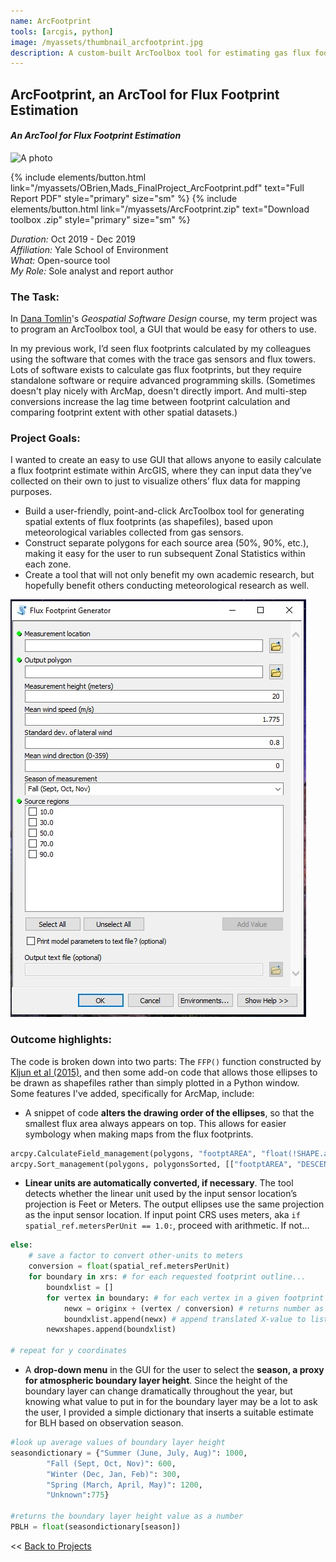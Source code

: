 ```yaml
---
name: ArcFootprint
tools: [arcgis, python]
image: /myassets/thumbnail_arcfootprint.jpg
description: A custom-built ArcToolbox tool for estimating gas flux footprints directly within ArcMap.
---
```


## ArcFootprint, an ArcTool for Flux Footprint Estimation ##
#### *An ArcTool for Flux Footprint Estimation* 

![A photo](http://placekitten.com/400/375)

{% include elements/button.html link="/myassets/OBrien,Mads_FinalProject_ArcFootprint.pdf" text="Full Report PDF" style="primary" size="sm" %}
{% include elements/button.html link="/myassets/ArcFootprint.zip" text="Download toolbox .zip" style="primary" size="sm" %}

*Duration:* Oct 2019 - Dec 2019  
*Affiliation:* Yale School of Environment  
*What:* Open-source tool  
*My Role:* Sole analyst and report author

### The Task:

In [Dana Tomlin](https://en.wikipedia.org/wiki/Dana_Tomlin)'s *Geospatial Software Design* course, my term project was to program an ArcToolbox tool, a GUI that would be easy for others to use. 

In my previous work, I’d seen flux footprints calculated by my colleagues using the software that comes with the trace gas sensors and flux towers. Lots of software exists to calculate gas flux footprints, but they require standalone software or require advanced programming skills. (Sometimes doesn't play nicely with ArcMap, doesn't directly import. And multi-step conversions increase the lag time between footprint calculation and comparing footprint extent with other spatial datasets.)


### Project Goals:
I wanted to create an easy to use GUI that allows anyone to easily calculate a flux footprint estimate within ArcGIS, where they can input data they’ve collected on their own to just to visualize others’ flux data for mapping purposes.

* Build a user-friendly, point-and-click ArcToolbox tool for generating spatial extents of flux footprints (as shapefiles), based upon meteorological variables collected from gas sensors.
* Construct separate polygons for each source area (50%, 90%, etc.), making it easy for the user to run subsequent Zonal Statistics within each zone.
* Create a tool that will not only benefit my own academic research, but hopefully benefit others conducting meteorological research as well.  

![A photo](/myassets/fluxfootprintdialogbox.jpg)

### Outcome highlights:  
The code is broken down into two parts: The `FFP()` function constructed by [Kljun et al (2015)](https://gmd.copernicus.org/articles/8/3695/2015/), and then some add-on code that allows those ellipses to be drawn as shapefiles rather than simply plotted in a Python window. Some features I've added, specifically for ArcMap, include:  

* A snippet of code **alters the drawing order of the ellipses**, so that the smallest flux area always appears on top. This allows for easier symbology when making maps from the flux footprints.

```python
arcpy.CalculateField_management(polygons, "footptAREA", "float(!SHAPE.area!)", "PYTHON")
arcpy.Sort_management(polygons, polygonsSorted, [["footptAREA", "DESCENDING"]])
```

* **Linear units are automatically converted, if necessary**. The tool detects whether the linear unit used by the input sensor location’s projection is Feet or Meters. The output ellipses use the same projection as the input sensor location. If input point CRS uses meters, aka  `if spatial_ref.metersPerUnit == 1.0:`, proceed with arithmetic. If not...

```python
else:
	# save a factor to convert other-units to meters
	conversion = float(spatial_ref.metersPerUnit) 
	for boundary in xrs: # for each requested footprint outline...
		boundxlist = []
		for vertex in boundary: # for each vertex in a given footprint outline...
			newx = originx + (vertex / conversion) # returns number as Double
			boundxlist.append(newx) # append translated X-value to list
		newxshapes.append(boundxlist)

# repeat for y coordinates
```


* A **drop-down menu** in the GUI for the user to select the **season, a proxy for atmospheric boundary layer height**. Since the height of the boundary layer can change dramatically throughout the year, but knowing what value to put in for the boundary layer may be a lot to ask the user, I provided a simple dictionary that inserts a suitable estimate for BLH based on observation season.  

```python
#look up average values of boundary layer height
seasondictionary = {"Summer (June, July, Aug)": 1000,
		"Fall (Sept, Oct, Nov)": 600,
		"Winter (Dec, Jan, Feb)": 300,
		"Spring (March, April, May)": 1200,
		"Unknown":775} 

#returns the boundary layer height value as a number
PBLH = float(seasondictionary[season])
```  


<< [Back to Projects](/projects/)